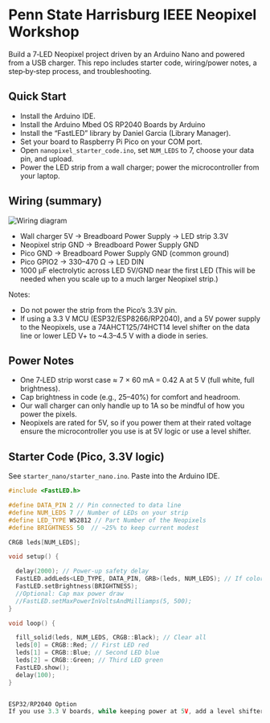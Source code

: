 # Penn State Harrisburg IEEE Neopixel Workshop

Build a 7‑LED Neopixel project driven by an Arduino Nano and powered from a USB charger. This repo includes starter code, wiring/power notes, a step‑by‑step process, and troubleshooting.

## Quick Start
- Install the Arduino IDE.
- Install the Arduino Mbed OS RP2040 Boards by Arduino
- Install the “FastLED” library by Daniel Garcia (Library Manager).
- Set your board to Raspberry Pi Pico on your COM port.
- Open `nanopixel_starter_code.ino`, set `NUM_LEDS` to 7, choose your data pin, and upload.
- Power the LED strip from a wall charger; power the microcontroller from your laptop.

## Wiring (summary)
![Wiring diagram](Neopixels-Schematic-Pico.jpg)

- Wall charger 5V -> Breadboard Power Supply -> LED strip 3.3V  
- Neopixel strip GND -> Breadboard Power Supply GND 
- Pico GND -> Breadboard Power Supply GND (common ground)  
- Pico GPIO2 -> 330–470 Ω -> LED DIN  
- 1000 µF electrolytic across LED 5V/GND near the first LED (This will be needed when you scale up to a much larger Neopixel strip.)

Notes:
- Do not power the strip from the Pico’s 3.3V pin.
- If using a 3.3 V MCU (ESP32/ESP8266/RP2040), and a 5V power supply to the Neopixels, use a 74AHCT125/74HCT14 level shifter on the data line or lower LED V+ to ~4.3–4.5 V with a diode in series.

## Power Notes
- One 7‑LED strip worst case ≈ 7 × 60 mA = 0.42 A at 5 V (full white, full brightness).
- Cap brightness in code (e.g., 25–40%) for comfort and headroom.
- Our wall charger can only handle up to 1A so be mindful of how you power the pixels.
- Neopixels are rated for 5V, so if you power them at their rated voltage ensure the microcontroller you use is at 5V logic or use a level shifter.

## Starter Code (Pico, 3.3V logic)
See `starter_nano/starter_nano.ino`. Paste into the Arduino IDE.

```cpp
#include <FastLED.h>

#define DATA_PIN 2 // Pin connected to data line
#define NUM_LEDS 7 // Number of LEDs on your strip
#define LED_TYPE WS2812 // Part Number of the Neopixels
#define BRIGHTNESS 50  // ~25% to keep current modest

CRGB leds[NUM_LEDS];

void setup() {

  delay(2000); // Power-up safety delay
  FastLED.addLeds<LED_TYPE, DATA_PIN, GRB>(leds, NUM_LEDS); // If color order seems off, modify GRB (Green, Red, Blue)
  FastLED.setBrightness(BRIGHTNESS);
  //Optional: Cap max power draw
  //FastLED.setMaxPowerInVoltsAndMilliamps(5, 500);
}

void loop() {

  fill_solid(leds, NUM_LEDS, CRGB::Black); // Clear all
  leds[0] = CRGB::Red; // First LED red
  leds[1] = CRGB::Blue; // Second LED blue
  leds[2] = CRGB::Green; // Third LED green
  FastLED.show();
  delay(100);
}


ESP32/RP2040 Option
If you use 3.3 V boards, while keeping power at 5V, add a level shifter (SN74AHCT125/74HCT14) or drop LED V+ to ~4.3–4.5 V with a diode. 

